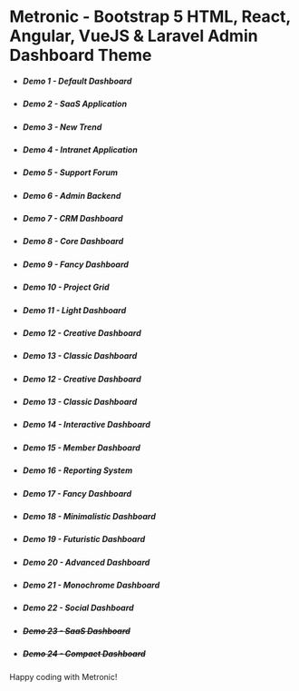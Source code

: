 # Metronic - Bootstrap 5 HTML, React, Angular, VueJS & Laravel Admin Dashboard Theme

- ##### Demo 1 - Default Dashboard

- ##### Demo 2 - SaaS Application

- ##### Demo 3 - New Trend

- ##### Demo 4 - Intranet Application

- ##### Demo 5 - Support Forum

- ##### Demo 6 - Admin Backend

- ##### Demo 7 - CRM Dashboard

- ##### Demo 8 - Core Dashboard

- ##### Demo 9 - Fancy Dashboard

- ##### Demo 10 - Project Grid

- ##### Demo 11 - Light Dashboard

- ##### Demo 12 - Creative Dashboard

- ##### Demo 13 - Classic Dashboard

- ##### Demo 12 - Creative Dashboard

- ##### Demo 13 - Classic Dashboard

- ##### Demo 14 - Interactive Dashboard

- ##### Demo 15 - Member Dashboard

- ##### Demo 16 - Reporting System

- ##### Demo 17 - Fancy Dashboard

- ##### Demo 18 - Minimalistic Dashboard

- ##### Demo 19 - Futuristic Dashboard

- ##### Demo 20 - Advanced Dashboard

- ##### Demo 21 - Monochrome Dashboard

- ##### Demo 22 - Social Dashboard

- ##### ~~Demo 23 - SaaS Dashboard~~

- ##### ~~Demo 24 - Compact Dashboard~~


Happy coding with Metronic!
